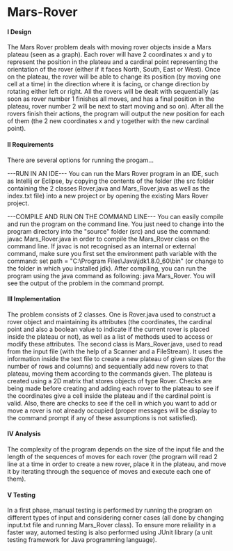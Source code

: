 # Mars-Rover

#### I Design
The Mars Rover problem deals with moving rover objects inside a Mars plateau (seen as a graph). Each rover will have 2 coordinates x and y to represent the position in the plateau and a cardinal point representing the orientation of the rover (either if it faces North, South, East or West). Once on the plateau, the rover will be able to change its position (by moving one cell at a time) in the direction where it is facing, or change direction by rotating either left or right. 
All the rovers will be dealt with sequentially (as soon as rover number 1 finishes all moves, and has a final position in the plateau, rover number 2 will be next to start moving and so on). After all the rovers finish their actions, the program will output the new position for each of them (the 2 new coordinates x and y together with the new cardinal point).  

#### II Requirements
There are several options for running the progam...

---RUN IN AN IDE---
You can run the Mars Rover program in an IDE, such as Intellij or Eclipse, by copying the contents of the folder (the src folder containing the 2 classes Rover.java and Mars_Rover.java as well as the index.txt file) into a new project or by opening the existing Mars Rover project. 

---COMPILE AND RUN ON THE COMMAND LINE---
You can easily compile and run the program on the command line. You just need to change into the program directory into the "source" folder (src) and use the command:
javac Mars_Rover.java
in order to compile the Mars_Rover class on the command line. If javac is not recognised as an internal or external command, make sure you first set the environment path variable with the command: 
set path = "C:\Program Files\Java\jdk1.8.0_60\bin" (or change to the folder in which you installed jdk).
After compiling, you can run the program using the java command as following:
java Mars_Rover.
You will see the output of the problem in the command prompt.


#### III Implementation
The problem consists of 2 classes. One is Rover.java used to construct a rover object and maintaining its attributes (the coordinates, the cardinal point and also a boolean value to indicate if the current rover is placed inside the plateau or not), as well as a list of methods used to access or modify these attributes. The second class is Mars_Rover.java, used to read from the input file (with the help of a Scanner and a FileStream). It uses the information inside the text file to create a new plateau of given sizes (for the number of rows and columns) and sequentially add new rovers to that plateau, moving them according to the commands given. The plateau is created using a 2D matrix that stores objects of type Rover. Checks are being made before creating and adding each rover to the plateau to see if the coordinates give a cell inside the plateau and if the cardinal point is valid. Also, there are checks to see if the cell in which you want to add or move a rover is not already occupied (proper messages will be display to the command prompt if any of these assumptions is not satisfied).


#### IV Analysis
The complexity of the program depends on the size of the input file and the length of the sequences of moves for each rover (the program will read 2 line at a time in order to create a new rover, place it in the plateau, and move it by iterating through the sequence of moves and execute each one of them).  


#### V Testing
In a first phase, manual testing is performed by running the program on different types of input and considering corner cases (all done by changing input.txt file and running Mars_Rover class).
To ensure more reliaility in a faster way, automed testing is also performed using JUnit library (a unit testing framework for Java programming language). 
